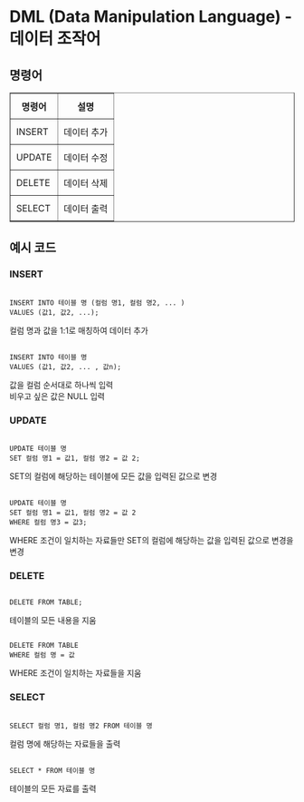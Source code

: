 # DML (Data Manipulation Language) - 데이터 조작어

## 명령어

<table border="1">
  <tr>
    <th style="padding: 10px;">명령어</th>
    <th style="padding: 10px;">설명</th>
  </tr>
  <tr>
    <td style="padding: 10px;">INSERT</td>
    <td style="padding: 10px;">데이터 추가 </td>
  </tr>
  <tr>
    <td style="padding: 10px;">UPDATE</td>
    <td style="padding: 10px;">데이터 수정</td>
  </tr>
  <tr>
    <td style="padding: 10px;">DELETE</td>
    <td style="padding: 10px;">데이터 삭제</td>
  </tr>
  <tr>
    <td style="padding: 10px;">SELECT</td>
    <td style="padding: 10px;">데이터 출력</td>
  </tr>
</table>

## 예시 코드

### INSERT

<code>
INSERT INTO 테이블 명 (컬럼 명1, 컬럼 명2, ... )
VALUES (값1, 값2, ...);   
</code>   

컬럼 명과 값을 1:1로 매칭하여 데이터 추가

<code>
INSERT INTO 테이블 명
VALUES (값1, 값2, ... , 값n);   
</code>   

값을 컬럼 순서대로 하나씩 입력   
비우고 싶은 값은 NULL 입력

### UPDATE

<code>
UPDATE 테이블 명 
SET 컬럼 명1 = 값1, 컬럼 명2 = 값 2;
</code>   

SET의 컬럼에 해당하는 테이블에 모든 값을 입력된 값으로 변경

<code>
UPDATE 테이블 명
SET 컬럼 명1 = 값1, 컬럼 명2 = 값 2
WHERE 컬럼 명3 = 값3;
</code>   

WHERE 조건이 일치하는 자료들만 SET의 컬럼에 해당하는 값을 입력된 값으로 변경을 변경

### DELETE 

<code>
DELETE FROM TABLE;
</code>   

테이블의 모든 내용을 지움

<code>
DELETE FROM TABLE
WHERE 컬럼 명 = 값
</code>   

WHERE 조건이 일치하는 자료들을 지움

### SELECT

<code>
SELECT 컬럼 명1, 컬럼 명2 FROM 테이블 명
</code>   

컬럼 명에 해당하는 자료들을 출력

<code>
SELECT * FROM 테이블 명
</code>   

테이블의 모든 자료를 출력
